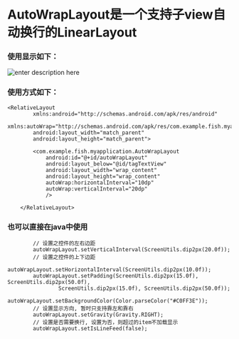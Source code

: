 # AutoWrapLayout是一个支持子view自动换行的LinearLayout

### 使用显示如下：
![enter description here][1]


  [1]: ./images/S70323-203958.jpg "S70323-203958"
  
###  使用方式如下：
  

``` stylus
<RelativeLayout
        xmlns:android="http://schemas.android.com/apk/res/android"
        xmlns:autoWrap="http://schemas.android.com/apk/res/com.example.fish.myapplication"
        android:layout_width="match_parent"
        android:layout_height="match_parent">

        <com.example.fish.myapplication.AutoWrapLayout
            android:id="@+id/autoWrapLayout"
            android:layout_below="@id/tagTextView"
            android:layout_width="wrap_content"
            android:layout_height="wrap_content"
            autoWrap:horizontalInterval="10dp"
            autoWrap:verticalInterval="20dp"
            />

    </RelativeLayout>
```

### 也可以直接在java中使用

``` stylus
		// 设置之控件的左右边距
		autoWrapLayout.setVerticalInterval(ScreenUtils.dip2px(20.0f));
		// 设置之控件的上下边距
	    autoWrapLayout.setHorizontalInterval(ScreenUtils.dip2px(10.0f));
		autoWrapLayout.setPadding(ScreenUtils.dip2px(15.0f), ScreenUtils.dip2px(50.0f),
				ScreenUtils.dip2px(15.0f), ScreenUtils.dip2px(50.0f));
		autoWrapLayout.setBackgroundColor(Color.parseColor("#C0FF3E"));
		// 设置显示方向, 暂时只支持靠左和靠右
		autoWrapLayout.setGravity(Gravity.RIGHT);
		// 设置是否需要换行, 设置为否，则超过的item不加载显示
		autoWrapLayout.setIsLineFeed(false);
```


